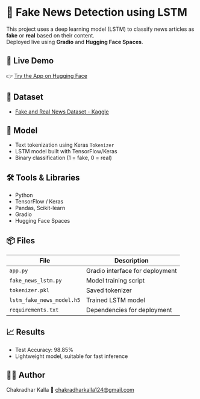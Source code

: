 # 📰 Fake News Detection using LSTM

This project uses a deep learning model (LSTM) to classify news articles as **fake** or **real** based on their content.  
Deployed live using **Gradio** and **Hugging Face Spaces**.

## 🚀 Live Demo
👉 [Try the App on Hugging Face](https://huggingface.co/spaces/Chakri34/chakri-fake-news-detector)

## 📂 Dataset
- [Fake and Real News Dataset - Kaggle](https://www.kaggle.com/datasets/clmentbisaillon/fake-and-real-news-dataset)

## 🧠 Model
- Text tokenization using Keras `Tokenizer`
- LSTM model built with TensorFlow/Keras
- Binary classification (1 = fake, 0 = real)

## 🛠️ Tools & Libraries
- Python
- TensorFlow / Keras
- Pandas, Scikit-learn
- Gradio
- Hugging Face Spaces

## 📦 Files
| File | Description |
|------|-------------|
| `app.py` | Gradio interface for deployment |
| `fake_news_lstm.py` | Model training script |
| `tokenizer.pkl` | Saved tokenizer |
| `lstm_fake_news_model.h5` | Trained LSTM model |
| `requirements.txt` | Dependencies for deployment |

## 📈 Results
- Test Accuracy: 98.85%
- Lightweight model, suitable for fast inference

## 🙋‍♂️ Author
Chakradhar Kalla
📧 chakradharkalla124@gmail.com

